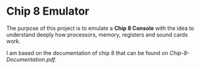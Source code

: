 # Chip 8 Emulator

The purpose of this project is to emulate a **Chip 8 Console** with the idea to understand deeply how processors, memory, registers and sound cards work.

I am based on the documentation of chip 8 that can be found on *Chip-8-Documentation.pdf*.